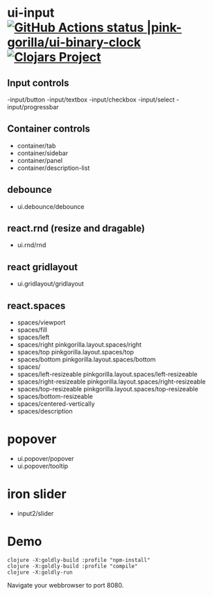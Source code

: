 # ui-input [![GitHub Actions status |pink-gorilla/ui-binary-clock](https://github.com/pink-gorilla/ui-input/workflows/CI/badge.svg)](https://github.com/pink-gorilla/ui-input/actions?workflow=CI)[![Clojars Project](https://img.shields.io/clojars/v/org.pinkgorilla/ui-input.svg)](https://clojars.org/org.pinkgorilla/ui-input)

## Input controls
-input/button 
-input/textbox 
-input/checkbox
-input/select
-input/progressbar                           


## Container controls
- container/tab 
- container/sidebar 
- container/panel
- container/description-list 

## debounce
- ui.debounce/debounce

## react.rnd (resize and dragable)
- ui.rnd/rnd 

## react gridlayout
- ui.gridlayout/gridlayout

## react.spaces
- spaces/viewport 
- spaces/fill
- spaces/left
- spaces/right pinkgorilla.layout.spaces/right
- spaces/top pinkgorilla.layout.spaces/top
- spaces/bottom pinkgorilla.layout.spaces/bottom
- spaces/
- spaces/left-resizeable pinkgorilla.layout.spaces/left-resizeable
- spaces/right-resizeable pinkgorilla.layout.spaces/right-resizeable
- spaces/top-resizeable pinkgorilla.layout.spaces/top-resizeable
- spaces/bottom-resizeable 
- spaces/centered-vertically 
- spaces/description

# popover
- ui.popover/popover
- ui.popover/tooltip 

# iron slider
- input2/slider

# Demo

```
clojure -X:goldly-build :profile "npm-install"
clojure -X:goldly-build :profile "compile"
clojure -X:goldly-run

```

Navigate your webbrowser to port 8080. 





